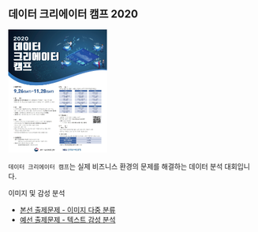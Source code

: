 ## 데이터 크리에이터 캠프 2020

<img src="https://github.com/YUSEONGMIN/Analysis_project_code/blob/9c973a7b65181cdcca4a2b5d8386fb51c6b06523/img/DCC.jpg" width="200" height="250"/>  

`데이터 크리에이터 캠프`는 실제 비즈니스 환경의 문제를 해결하는 데이터 분석 대회입니다.  

이미지 및 감성 분석

* [본선 출제문제 - 이미지 다중 분류](본선출제문제)
* [예선 출제문제 - 텍스트 감성 분석](예선출제문제)
